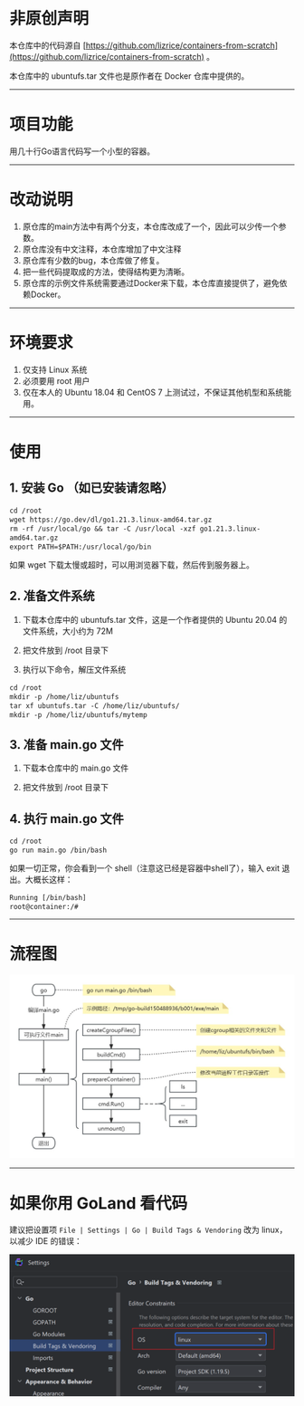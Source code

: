 # 非原创声明

本仓库中的代码源自 [https://github.com/lizrice/containers-from-scratch](https://github.com/lizrice/containers-from-scratch) 。

本仓库中的 ubuntufs.tar 文件也是原作者在 Docker 仓库中提供的。

***

# 项目功能

用几十行Go语言代码写一个小型的容器。

***

# 改动说明

1. 原仓库的main方法中有两个分支，本仓库改成了一个，因此可以少传一个参数。
2. 原仓库没有中文注释，本仓库增加了中文注释
3. 原仓库有少数的bug，本仓库做了修复。
4. 把一些代码提取成的方法，使得结构更为清晰。
5. 原仓库的示例文件系统需要通过Docker来下载，本仓库直接提供了，避免依赖Docker。

***

# 环境要求

1. 仅支持 Linux 系统
2. 必须要用 root 用户
3. 仅在本人的 Ubuntu 18.04 和 CentOS 7 上测试过，不保证其他机型和系统能用。

***

# 使用

## 1. 安装 Go （如已安装请忽略）

```
cd /root
wget https://go.dev/dl/go1.21.3.linux-amd64.tar.gz
rm -rf /usr/local/go && tar -C /usr/local -xzf go1.21.3.linux-amd64.tar.gz
export PATH=$PATH:/usr/local/go/bin
```

如果 wget 下载太慢或超时，可以用浏览器下载，然后传到服务器上。

## 2. 准备文件系统

1. 下载本仓库中的 ubuntufs.tar 文件，这是一个作者提供的 Ubuntu 20.04 的文件系统，大小约为 72M

2. 把文件放到 /root 目录下

3. 执行以下命令，解压文件系统

```
cd /root
mkdir -p /home/liz/ubuntufs
tar xf ubuntufs.tar -C /home/liz/ubuntufs/
mkdir -p /home/liz/ubuntufs/mytemp
```

## 3. 准备 main.go 文件

1. 下载本仓库中的 main.go 文件

2. 把文件放到 /root 目录下

## 4. 执行 main.go 文件

```
cd /root
go run main.go /bin/bash
```

如果一切正常，你会看到一个 shell（注意这已经是容器中shell了），输入 exit 退出。大概长这样：

```
Running [/bin/bash] 
root@container:/#
```

***



# 流程图

![](images/mini-container流程图.jpg)

***

# 如果你用 GoLand 看代码

建议把设置项 `File | Settings | Go | Build Tags & Vendoring` 改为 linux，以减少 IDE 的错误：

![](images/GoLandSetting.png)
